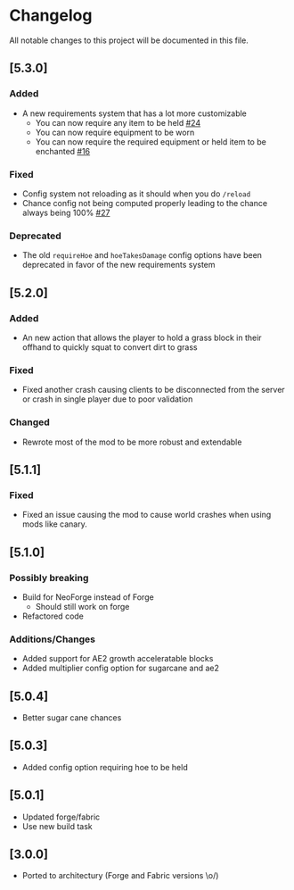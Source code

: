 # Changelog
All notable changes to this project will be documented in this file.

## [5.3.0]

### Added

- A new requirements system that has a lot more customizable
  - You can now require any item to be held [#24](https://github.com/nanite/SquatGrow/issues/24)
  - You can now require equipment to be worn 
  - You can now require the required equipment or held item to be enchanted [#16](https://github.com/nanite/SquatGrow/issues/16)

### Fixed

- Config system not reloading as it should when you do `/reload`
- Chance config not being computed properly leading to the chance always being 100% [#27](https://github.com/nanite/SquatGrow/issues/27)

### Deprecated

- The old `requireHoe` and `hoeTakesDamage` config options have been deprecated in favor of the new requirements system

## [5.2.0]

### Added

- An new action that allows the player to hold a grass block in their offhand to quickly squat to convert dirt to grass

### Fixed

- Fixed another crash causing clients to be disconnected from the server or crash in single player due to poor validation

### Changed

- Rewrote most of the mod to be more robust and extendable

## [5.1.1]

### Fixed

- Fixed an issue causing the mod to cause world crashes when using mods like canary.

## [5.1.0]

### Possibly breaking
- Build for NeoForge instead of Forge
  - Should still work on forge
- Refactored code

### Additions/Changes
- Added support for AE2 growth acceleratable blocks
- Added multiplier config option for sugarcane and ae2

## [5.0.4]

- Better sugar cane chances

## [5.0.3]

- Added config option requiring hoe to be held

## [5.0.1]
- Updated forge/fabric
- Use new build task

## [3.0.0]
- Ported to architectury (Forge and Fabric versions \o/)
